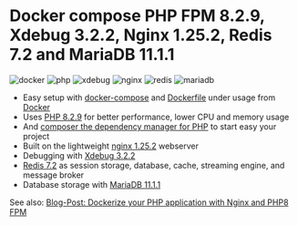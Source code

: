 # Docker compose PHP FPM 8.2.9, Xdebug 3.2.2, Nginx 1.25.2, Redis 7.2 and MariaDB 11.1.1

![docker](https://img.shields.io/badge/Docker-compose-brightgreen.svg)
![php](https://img.shields.io/badge/PHP_FPM-8.2.9-brightgreen.svg)
![xdebug](https://img.shields.io/badge/Xdebug-3.2.2-brightgreen.svg)
![nginx](https://img.shields.io/badge/nginx-1.25.2-brightgreen.svg)
![redis](https://img.shields.io/badge/Redis-7.2-brightgreen.svg)
![mariadb](https://img.shields.io/badge/MariaDB-11.1.1-brightgreen.svg)

* Easy setup with [docker-compose](https://docs.docker.com/compose/) and [Dockerfile](https://docs.docker.com/engine/reference/builder/) under usage from [Docker](https://www.docker.com)
* Uses [PHP 8.2.9](https://www.php.net) for better performance, lower CPU and memory usage
* And [composer the dependency manager for PHP](https://getcomposer.org) to start easy your project
* Built on the lightweight [nginx 1.25.2](https://nginx.org) webserver
* Debugging with [Xdebug 3.2.2](https://xdebug.org)
* [Redis 7.2](https://redis.io) as session storage, database, cache, streaming engine, and message broker
* Database storage with [MariaDB 11.1.1](https://mariadb.org)

See also:
[Blog-Post: Dockerize your PHP application with Nginx and PHP8 FPM](https://marc.it/dockerize-application-with-nginx-and-php8/)
